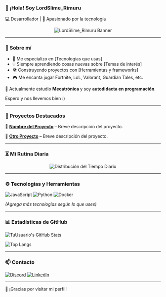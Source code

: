 ### 👋 ¡Hola! Soy LordSlime_Rimuru

💻 Desarrollador | 🚀 Apasionado por la tecnología

<p align="center">
  <img src="https://imgur.com/a/vYurYbl" alt="LordSlime_Rimuru Banner">
</p>

---

### 📌 Sobre mí
- 🎯 Me especializo en [Tecnologías que usas]
- 💡 Siempre aprendiendo cosas nuevas sobre [Temas de interés]
- 🛠️ Construyendo proyectos con [Herramientas y frameworks]
- 🎮 Me encanta jugar Fortnite, LoL, Valorant, Guardian Tales, etc.

📖 Actualmente estudio **Mecatrónica** y soy **autodidacta en programación**.

Espero y nos llevemos bien :)

---

### 🌟 Proyectos Destacados
🔹 **[Nombre del Proyecto](https://github.com/tuusuario/proyecto)** – Breve descripción del proyecto.

🔹 **[Otro Proyecto](https://github.com/tuusuario/otro-proyecto)** – Breve descripción del proyecto.

---

### ⏳ Mi Rutina Diaria

<p align="center">
  <img src="https://quickchart.io/chart?c={type:'pie',data:{labels:['Trabajo/Estudio','Dormir','Juegos','Anime'],datasets:[{data:[8,7,6,3]}]},options:{plugins:{legend:{position:'bottom'}}}}" alt="Distribución del Tiempo Diario">
</p>

---

### ⚙️ Tecnologías y Herramientas
![JavaScript](https://img.shields.io/badge/-JavaScript-F7DF1E?style=flat-square&logo=javascript&logoColor=black)
![Python](https://img.shields.io/badge/-Python-3776AB?style=flat-square&logo=python&logoColor=white)
![Docker](https://img.shields.io/badge/-Docker-2496ED?style=flat-square&logo=docker&logoColor=white)

*(Agrega más tecnologías según lo que uses)*

---

### 📊 Estadísticas de GitHub
![TuUsuario's GitHub Stats](https://github-readme-stats.vercel.app/api?username=tuusuario&show_icons=true&theme=dark)

![Top Langs](https://github-readme-stats.vercel.app/api/top-langs/?username=tuusuario&layout=compact&theme=dark)

---

### 📫 Contacto
[![Discord](https://img.shields.io/badge/Discord-TuUsuario%231234-blue?style=flat-square&logo=discord)](https://discord.com/)
[![LinkedIn](https://img.shields.io/badge/LinkedIn-Perfil-blue?style=flat-square&logo=linkedin)](https://linkedin.com/in/tuusuario)

---

🚀 ¡Gracias por visitar mi perfil! 

